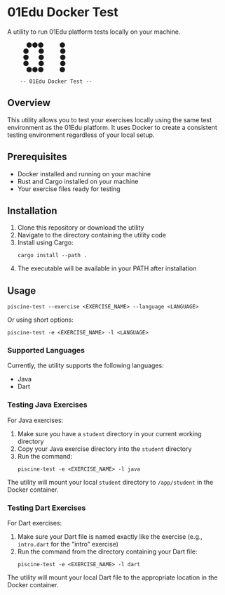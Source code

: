 # 01Edu Docker Test

A utility to run 01Edu platform tests locally on your machine.

```
      ⬤⬤⬤     ⬤  
     ⬤   ⬤     ⬤  
     ⬤   ⬤     ⬤  
     ⬤   ⬤     ⬤  
      ⬤⬤⬤     ⬤  

    -- 01Edu Docker Test --
```

## Overview

This utility allows you to test your exercises locally using the same test environment as the 01Edu platform. It uses Docker to create a consistent testing environment regardless of your local setup.

## Prerequisites

- Docker installed and running on your machine
- Rust and Cargo installed on your machine
- Your exercise files ready for testing

## Installation

1. Clone this repository or download the utility
2. Navigate to the directory containing the utility code
3. Install using Cargo:
   ```
   cargo install --path .
   ```
4. The executable will be available in your PATH after installation

## Usage

```
piscine-test --exercise <EXERCISE_NAME> --language <LANGUAGE>
```

Or using short options:

```
piscine-test -e <EXERCISE_NAME> -l <LANGUAGE>
```

### Supported Languages

Currently, the utility supports the following languages:

- Java
- Dart

### Testing Java Exercises

For Java exercises:

1. Make sure you have a `student` directory in your current working directory
2. Copy your Java exercise directory into the `student` directory
3. Run the command:
   ```
   piscine-test -e <EXERCISE_NAME> -l java
   ```

The utility will mount your local `student` directory to `/app/student` in the Docker container.

### Testing Dart Exercises

For Dart exercises:

1. Make sure your Dart file is named exactly like the exercise (e.g., `intro.dart` for the "intro" exercise)
2. Run the command from the directory containing your Dart file:
   ```
   piscine-test -e <EXERCISE_NAME> -l dart
   ```

The utility will mount your local Dart file to the appropriate location in the Docker container.
